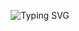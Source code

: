 <div align=center>

![Typing SVG](https://readme-typing-svg.demolab.com?font=JetBrains+Mono&weight=900&size=45&pause=1000&color=FFFFFF&vCenter=true&width=537&lines=Tanish's+Portfolio;Tech+Portfolio;Programming+Porfolio)
</div>
